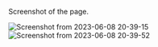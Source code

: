 Screenshot of the page.


![Screenshot from 2023-06-08 20-39-15](https://github.com/Uthso66/Static_Webpages/assets/93869589/e1a39685-9446-494a-9955-fed600571537)
![Screenshot from 2023-06-08 20-39-52](https://github.com/Uthso66/Static_Webpages/assets/93869589/7690ce83-4b38-42b9-8ea9-c5d4be565969)
